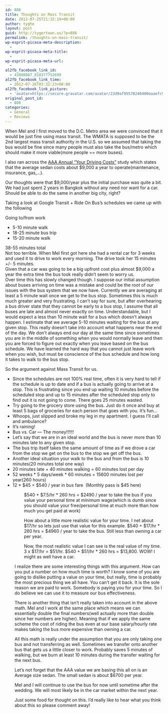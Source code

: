 ```yaml
---
id: 886
title: Thoughts on Mass Transit
date: 2012-07-25T21:32:19+00:00
author: tyghe
layout: post
guid: http://tygertown.us/?p=886
permalink: /thoughts-on-mass-transit/
wp-esprit-picasa-meta-description:
  - 
wp-esprit-picasa-meta-title:
  - 
wp-esprit-picasa-meta-url:
  - 
al2fb_facebook_link_id:
  - 43800887_818377752699
al2fb_facebook_link_time:
  - 2012-07-26T03:32:23+00:00
al2fb_facebook_link_picture:
  - 'avatar=https://secure.gravatar.com/avatar/22d9af95578240400eaaefc90157ded9?s=96&amp;d=https%3A%2F%2Fsecure.gravatar.com%2Favatar%2Fad516503a11cd5ca435acc9bb6523536%3Fs%3D96&amp;r=G'
original_post_id:
  - 886
categories:
  - General
  - Reviews
---
```

When Mel and I first moved to the D.C. Metro area we were convinced that it would be just fine using mass transit. The WMATA is supposed to be the 2nd largest mass transit authority in the U.S. so we assumed that taking the bus would be fine since many people must also take the bus/metro which should make it more viable(more people == more buses).

I also ran across the <a title="AAA Your Driving Costs" href="http://newsroom.aaa.com/tag/your-driving-costs/" target="_blank">AAA Annual &#8220;Your Driving Costs&#8221;</a> study which states that the average sedan costs about $9,000 a year to operate(maintenance, insurance, gas,&#8230;).

Our thoughts were that $9,000/year plus the initial purchase was quite a bit. We had just spent 2 years in Bangkok without any need nor want for a car. Should be able to do the same in another big city, right?

Taking a look at Google Transit + Ride On Bus&#8217;s schedules we came up with the following

Going to/from work

  * 5-10 minute walk
  * 18-25 minute bus trip
  * 15-20 minute walk

<div>
  38-55 minutes total
</div>

<div>
</div>

<div>
  Not too terrible. When Mel first got here she had a rental car for 3 weeks and used it to drive to work every morning. The drive took her 15 minutes +/- 5 minutes.
</div>

<div>
  Given that a car was going to be a big upfront cost plus almost $9,000 a year the extra time the bus took really didn&#8217;t seem to worry us.
</div>

<div>
  Over time this has slowly changed though. I suppose our initial assumption about buses arriving on time was a mistake and could be the root of our issues with the bus system that we now have. Currently we are averaging at least a 5 minute wait once we get to the bus stop. Sometimes this is much much greater and very frustrating. I can&#8217;t say for sure, but after overhearing a bus driver state that they cannot be early to a bus stop, I assume that all buses are late and almost never exactly on time. Understandable, but I would expect a less than 10 minute wait for a bus which doesn&#8217;t always happen. I estimate that we average 5-10 minutes waiting for the bus at any given stop. This really doesn&#8217;t take into account what happens near the end of the day. We don&#8217;t always end our day at the same time since sometimes you are in the middle of something when you would normally leave and then you are forced to figure out exactly when you leave based on the bus schedule. We have learned the hard way that you cannot just leave work when you wish, but must be conscience of the bus schedule and how long it takes to walk to the bus stop.
</div>

So the argument against Mass Transit for us.

  * Since the schedules are not 100% real time, often it is very hard to tell if the schedule is up to date and if a bus is actually going to arrive at a stop. This is frustrating since you end up waiting 10 minutes before the scheduled stop and up to 15 minutes after the scheduled stop only to find out it is not going to come. There goes 25 minutes wasted.
  * Try going to the grocery store using the bus. Just do it once and buy at least 5 bags of groceries for each person that goes with you. It&#8217;s fun&#8230;
  * Whoops, just slipped and broke my leg in my apartment. I guess I&#8217;ll call and ambulance?
  * It&#8217;s raining!
  * Bus vs. Car &#8212; The money!!!!!!
  * Let&#8217;s say that we are in an ideal world and the bus is never more than 10 minutes late to any given stop.
  * The bus trip itself takes the same amount of time as if we drove a car from the stop we get on the bus to the stop we get off the bus.
  * Another ideal situation your walk to the bus and from the bus is 10 minutes(20 minutes total one way)
  * 20 minutes late + 40 minutes walking = 60 minutes lost per day
  * 52 weeks \* 5 days/week \* 60 minutes = 15600 minutes lost per year(260 hours)
  * 12 * $45 = $540 / year in bus fare  (Monthly pass is $45 here)

<p style="padding-left:60px;">
  $540 + $7.5/hr * 260 hrs = $2490 / year to take the bus if you value your personal time at minimum wage(which is dumb since you should value your free/personal time at much more than how much you get paid at work)
</p>

<p style="padding-left:60px;">
  How about a little more realistic value for your time. I net about $17/hr so lets just use that value for this example. $540 + $17/hr * 260 hrs = $4960 / year to take the bus. Still less than owning a car per year.
</p>

<p style="padding-left:60px;">
  Now, the most realistic value I can see is the real value of my time. 3 x $17/hr = $51/hr. $540 + $51/hr * 260 hrs = $13,800. WOW! I might as well have a car.
</p>

<p style="padding-left:30px;">
  I realize there are some interesting things with this argument. How can you put a number on how much time is worth? I know some of you are going to dislike putting a value on your time, but really, time is probably the most precious thing we all have. You can&#8217;t get it back. It is the sole reason we are paid to work. Somebody is paying you for your time. So I do believe we can use it to measure our bus effectiveness.
</p>

<p style="padding-left:30px;">
  There is another thing that isn&#8217;t really taken into account in the above math. Mel and I work at the same place which means we can essentially double the final numbers(well actually more than double since her numbers are higher). Meaning that if we apply the same scheme the cost of riding the bus even at our base salary/hourly rate makes taking the bus more expensive than owning a car.
</p>

<p style="padding-left:30px;">
  All this math is really under the assumption that you are only taking one bus and not transferring as well. Sometimes we transfer onto another bus that gets us a little closer to work. Probably saves 5 minutes of walking, but we burn at least 10 minutes during the transfer waiting for the next bus.
</p>

<p style="padding-left:30px;">
  Let&#8217;s not forget that the AAA value we are basing this all on is an Average size sedan. The small sedan is about $6700 per year.
</p>

<p style="padding-left:30px;">
  Mel and I will continue to use the bus for now until sometime after the wedding. We will most likely be in the car market within the next year.
</p>

<p style="padding-left:30px;">
  <p style="padding-left:30px;">
    Just some food for thought on this. I&#8217;d really like to hear what you think about this so please comment away!
  </p>